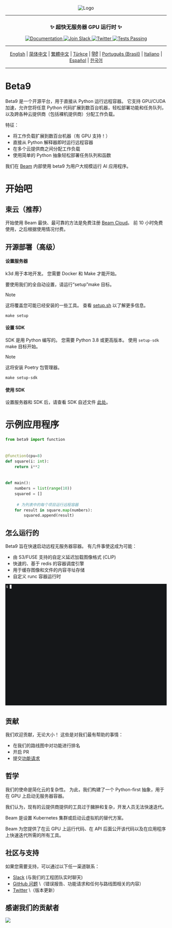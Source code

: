 <div align="center">
<p align="center">
<img alt="Logo" src="https://github.com/beam-cloud/beta9/assets/10925686/a23019e2-3a34-4efa-9ac7-033c83f528cf"/ width="20%">
</p>

---

### **✨ 超快无服务器 GPU 运行时 ✨**

<p align="center">
  <a href="https://docs.beam.cloud">
    <img alt="Documentation" src="https://img.shields.io/badge/docs-quickstart-blue">
  </a>
  <a href="https://join.slack.com/t/beam-89x5025/shared_invite/zt-1ye1jzgg2-cGpMKuoXZJiT3oSzgPmN8g">
    <img alt="Join Slack" src="https://img.shields.io/badge/Beam-Join%20Slack-blue?logo=slack">
  </a>
    <a href="https://twitter.com/beam_cloud">
    <img alt="Twitter" src="https://img.shields.io/twitter/follow/beam_cloud.svg?style=social&logo=twitter">
  </a>
  <a href="https://github.com/beam-cloud/beta9/actions">
    <img alt="Tests Passing" src="https://github.com/beam-cloud/beta9/actions/workflows/test.yml/badge.svg">
  </a>
</p>

---

[English](https://github.com/beam-cloud/beta9/blob/master/README.md) | [简体中文](https://github.com/beam-cloud/beta9/blob/master/docs/zh/zh_cn/README.md) | [繁體中文](https://github.com/beam-cloud/beta9/blob/master/docs/zh/zh_cw/README.md) | [Türkçe](https://github.com/beam-cloud/beta9/blob/master/docs/tr/README.md) | [हिंदी](https://github.com/beam-cloud/beta9/blob/master/docs/in/README.md) | [Português (Brasil)](https://github.com/beam-cloud/beta9/blob/master/docs/pt/README.md) | [Italiano](https://github.com/beam-cloud/beta9/blob/master/docs/it/README.md) | [Español](https://github.com/beam-cloud/beta9/blob/master/docs/es/README.md) | [한국어](https://github.com/beam-cloud/beta9/blob/master/docs/kr/README.md)

---

</div>

# Beta9

Beta9 是一个开源平台，用于直接从 Python 运行远程容器。 它支持 GPU/CUDA 加速，允许您将任意 Python 代码扩展到数百台机器，轻松部署功能和任务队列，以及跨各种云提供商（包括裸机提供商）分配工作负载。

特征：

- 将工作负载扩展到数百台机器（有 GPU 支持！）
- 直接从 Python 解释器即时运行远程容器
- 在多个云提供商之间分配工作负载
- 使用简单的 Python 抽象轻松部署任务队列和函数

我们在 [Beam](https://beam.cloud) 内部使用 beta9 为用户大规模运行 AI 应用程序。

# 开始吧

## 束云（推荐）

开始使用 Beam 最快、最可靠的方法是免费注册 [Beam Cloud](https://beam.cloud)。 前 10 小时免费使用，之后根据使用情况付费。

## 开源部署（高级）

#### 设置服务器

k3d 用于本地开发。 您需要 Docker 和 Make 才能开始。

要使用我们的全自动设置，请运行“setup”make 目标。

> [!NOTE]
> 这将覆盖您可能已经安装的一些工具。 查看 [setup.sh](bin/setup.sh) 以了解更多信息。

```
make setup
```

#### 设置 SDK

SDK 是用 Python 编写的。 您需要 Python 3.8 或更高版本。 使用 `setup-sdk` make 目标开始。

> [!NOTE]
> 这将安装 Poetry 包管理器。

```
make setup-sdk
```

#### 使用 SDK

设置服务器和 SDK 后，请查看 SDK 自述文件 [此处](sdk/README.md)。

# 示例应用程序

```python
from beta9 import function


@function(cpu=8)
def square(i: int):
    return i**2


def main():
    numbers = list(range(10))
    squared = []

     # 为列表中的每个项目运行远程容器
    for result in square.map(numbers):
        squared.append(result)
```

## 怎么运行的

Beta9 旨在快速启动远程无服务器容器。 有几件事使这成为可能：

- 由 S3/FUSE 支持的自定义延迟加载图像格式 (CLIP)
- 快速的、基于 redis 的容器调度引擎
- 用于缓存图像和文件的内容寻址存储
- 自定义 runc 容器运行时

![演示 gif](sdk/docs/demo.gif)

## 贡献

我们欢迎贡献，无论大小！ 这些是对我们最有帮助的事情：

- 在我们的路线图中对功能进行排名
- 开启 PR
- 提交[功能请求](https://github.com/beam-cloud/beta9/issues/new?assignees=&labels=&projects=&template=feature-request.md&title=)

## 哲学

我们的使命是简化云的复杂性。 为此，我们构建了一个 Python-first 抽象，用于在 GPU 上启动无服务器容器。

我们认为，现有的云提供商提供的工具过于臃肿和复杂，开发人员无法快速迭代。

Beam 是设置 Kubernetes 集群或启动云虚拟机的替代方案。

Beam 为您提供了在云 GPU 上运行代码、在 API 后面公开该代码以及在应用程序上快速迭代所需的所有工具。

## 社区与支持

如果您需要支持，可以通过以下任一渠道联系：

- [Slack](https://join.slack.com/t/beam-cloud/shared_invite/zt-2f16bwiiq-oP8weCLWNrf_9lJZIDf0Fg) \(与我们的工程团队实时聊天\)
- [GitHub 问题](https://github.com/beam-cloud/issues) \（错误报告、功能请求和任何与路线图相关的内容）
- [Twitter](https://twitter.com/beam_cloud) \（版本更新）

## 感谢我们的贡献者

<a href="https://github.com/slai-labs/get-beam/graphs/contributors">
   <img src="https://contrib.rocks/image?repo=slai-labs/get-beam" />
</a>
